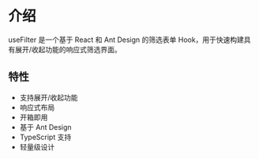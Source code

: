 # 介绍

useFilter 是一个基于 React 和 Ant Design 的筛选表单 Hook，用于快速构建具有展开/收起功能的响应式筛选界面。

## 特性

- 支持展开/收起功能
- 响应式布局
- 开箱即用
- 基于 Ant Design
- TypeScript 支持
- 轻量级设计 